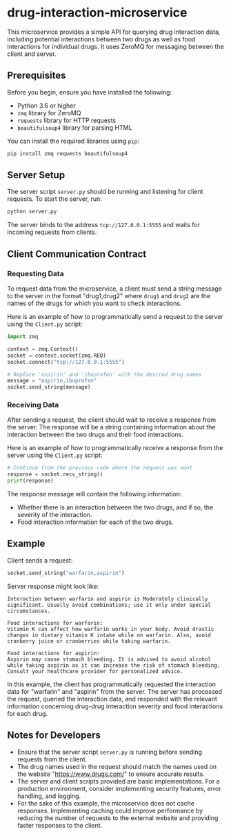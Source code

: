 # drug-interaction-microservice
This microservice provides a simple API for querying drug interaction data, including potential interactions between two drugs as well as food interactions for individual drugs. It uses ZeroMQ for messaging between the client and server.

## Prerequisites

Before you begin, ensure you have installed the following:

- Python 3.6 or higher
- `zmq` library for ZeroMQ
- `requests` library for HTTP requests
- `beautifulsoup4` library for parsing HTML

You can install the required libraries using `pip`:

```bash
pip install zmq requests beautifulsoup4
```

## Server Setup

The server script `server.py` should be running and listening for client requests. To start the server, run:

```bash
python server.py
```

The server binds to the address `tcp://127.0.0.1:5555` and waits for incoming requests from clients.

## Client Communication Contract

### Requesting Data

To request data from the microservice, a client must send a string message to the server in the format "drug1,drug2" where `drug1` and `drug2` are the names of the drugs for which you want to check interactions.

Here is an example of how to programmatically send a request to the server using the `Client.py` script:

```python
import zmq

context = zmq.Context()
socket = context.socket(zmq.REQ)
socket.connect("tcp://127.0.0.1:5555")

# Replace 'aspirin' and 'ibuprofen' with the desired drug names
message = "aspirin,ibuprofen"
socket.send_string(message)
```

### Receiving Data

After sending a request, the client should wait to receive a response from the server. The response will be a string containing information about the interaction between the two drugs and their food interactions.

Here is an example of how to programmatically receive a response from the server using the `Client.py` script:

```python
# Continue from the previous code where the request was sent
response = socket.recv_string()
print(response)
```

The response message will contain the following information:

- Whether there is an interaction between the two drugs, and if so, the severity of the interaction.
- Food interaction information for each of the two drugs.

## Example

Client sends a request:

```python
socket.send_string("warfarin,aspirin")
```

Server response might look like:
```plaintext
Interaction between warfarin and aspirin is Moderately clinically significant. Usually avoid combinations; use it only under special circumstances.

Food interactions for warfarin:
Vitamin K can affect how warfarin works in your body. Avoid drastic changes in dietary vitamin K intake while on warfarin. Also, avoid cranberry juice or cranberries while taking warfarin.

Food interactions for aspirin:
Aspirin may cause stomach bleeding. It is advised to avoid alcohol while taking aspirin as it can increase the risk of stomach bleeding. Consult your healthcare provider for personalized advice.
```

In this example, the client has programmatically requested the interaction data for "warfarin" and "aspirin" from the server. The server has processed the request, queried the interaction data, and responded with the relevant information concerning drug-drug interaction severity and food interactions for each drug.

## Notes for Developers

- Ensure that the server script `server.py` is running before sending requests from the client.
- The drug names used in the request should match the names used on the website "https://www.drugs.com/" to ensure accurate results.
- The server and client scripts provided are basic implementations. For a production environment, consider implementing security features, error handling, and logging.
- For the sake of this example, the microservice does not cache responses. Implementing caching could improve performance by reducing the number of requests to the external website and providing faster responses to the client.
